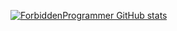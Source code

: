 [![ForbiddenProgrammer GitHub stats](https://github-readme-stats.vercel.app/api?username=ForbiddenProgrammer&theme=radical)](https://github.com/anuraghazra/github-readme-stats)
